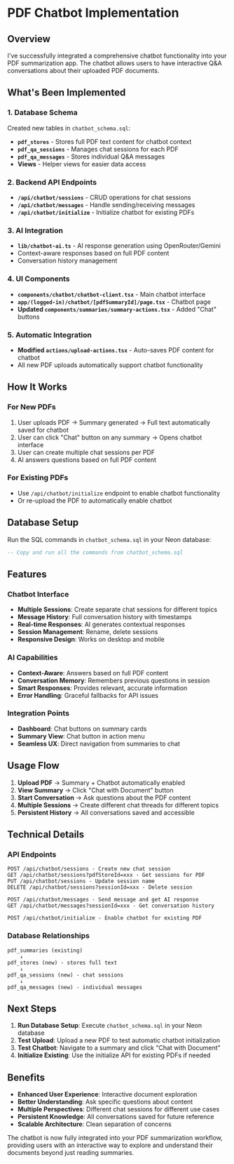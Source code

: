 # PDF Chatbot Implementation

## Overview
I've successfully integrated a comprehensive chatbot functionality into your PDF summarization app. The chatbot allows users to have interactive Q&A conversations about their uploaded PDF documents.

## What's Been Implemented

### 1. Database Schema
Created new tables in `chatbot_schema.sql`:
- **`pdf_stores`** - Stores full PDF text content for chatbot context
- **`pdf_qa_sessions`** - Manages chat sessions for each PDF
- **`pdf_qa_messages`** - Stores individual Q&A messages
- **Views** - Helper views for easier data access

### 2. Backend API Endpoints
- **`/api/chatbot/sessions`** - CRUD operations for chat sessions
- **`/api/chatbot/messages`** - Handle sending/receiving messages
- **`/api/chatbot/initialize`** - Initialize chatbot for existing PDFs

### 3. AI Integration
- **`lib/chatbot-ai.ts`** - AI response generation using OpenRouter/Gemini
- Context-aware responses based on full PDF content
- Conversation history management

### 4. UI Components
- **`components/chatbot/chatbot-client.tsx`** - Main chatbot interface
- **`app/(logged-in)/chatbot/[pdfSummaryId]/page.tsx`** - Chatbot page
- **Updated `components/summaries/summary-actions.tsx`** - Added "Chat" buttons

### 5. Automatic Integration
- **Modified `actions/upload-actions.tsx`** - Auto-saves PDF content for chatbot
- All new PDF uploads automatically support chatbot functionality

## How It Works

### For New PDFs
1. User uploads PDF → Summary generated → Full text automatically saved for chatbot
2. User can click "Chat" button on any summary → Opens chatbot interface
3. User can create multiple chat sessions per PDF
4. AI answers questions based on full PDF content

### For Existing PDFs
- Use `/api/chatbot/initialize` endpoint to enable chatbot functionality
- Or re-upload the PDF to automatically enable chatbot

## Database Setup

Run the SQL commands in `chatbot_schema.sql` in your Neon database:

```sql
-- Copy and run all the commands from chatbot_schema.sql
```

## Features

### Chatbot Interface
- **Multiple Sessions**: Create separate chat sessions for different topics
- **Message History**: Full conversation history with timestamps
- **Real-time Responses**: AI generates contextual responses
- **Session Management**: Rename, delete sessions
- **Responsive Design**: Works on desktop and mobile

### AI Capabilities
- **Context-Aware**: Answers based on full PDF content
- **Conversation Memory**: Remembers previous questions in session
- **Smart Responses**: Provides relevant, accurate information
- **Error Handling**: Graceful fallbacks for API issues

### Integration Points
- **Dashboard**: Chat buttons on summary cards
- **Summary View**: Chat button in action menu
- **Seamless UX**: Direct navigation from summaries to chat

## Usage Flow

1. **Upload PDF** → Summary + Chatbot automatically enabled
2. **View Summary** → Click "Chat with Document" button
3. **Start Conversation** → Ask questions about the PDF content
4. **Multiple Sessions** → Create different chat threads for different topics
5. **Persistent History** → All conversations saved and accessible

## Technical Details

### API Endpoints
```
POST /api/chatbot/sessions - Create new chat session
GET /api/chatbot/sessions?pdfStoreId=xxx - Get sessions for PDF
PUT /api/chatbot/sessions - Update session name
DELETE /api/chatbot/sessions?sessionId=xxx - Delete session

POST /api/chatbot/messages - Send message and get AI response
GET /api/chatbot/messages?sessionId=xxx - Get conversation history

POST /api/chatbot/initialize - Enable chatbot for existing PDF
```

### Database Relationships
```
pdf_summaries (existing)
    ↓
pdf_stores (new) - stores full text
    ↓
pdf_qa_sessions (new) - chat sessions
    ↓
pdf_qa_messages (new) - individual messages
```

## Next Steps

1. **Run Database Setup**: Execute `chatbot_schema.sql` in your Neon database
2. **Test Upload**: Upload a new PDF to test automatic chatbot initialization
3. **Test Chatbot**: Navigate to a summary and click "Chat with Document"
4. **Initialize Existing**: Use the initialize API for existing PDFs if needed

## Benefits

- **Enhanced User Experience**: Interactive document exploration
- **Better Understanding**: Ask specific questions about content
- **Multiple Perspectives**: Different chat sessions for different use cases
- **Persistent Knowledge**: All conversations saved for future reference
- **Scalable Architecture**: Clean separation of concerns

The chatbot is now fully integrated into your PDF summarization workflow, providing users with an interactive way to explore and understand their documents beyond just reading summaries.
